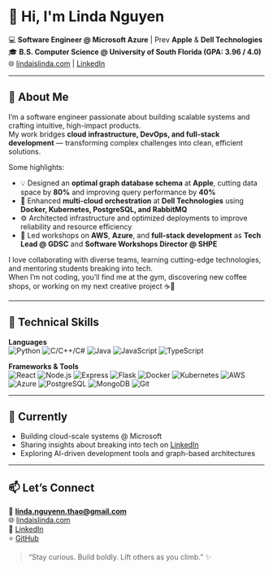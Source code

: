 # 👋 Hi, I'm Linda Nguyen  

💻 **Software Engineer @ Microsoft Azure** | Prev **Apple** & **Dell Technologies**  
🎓 **B.S. Computer Science @ University of South Florida (GPA: 3.96 / 4.0)**  
🌐 [lindaislinda.com](https://lindaislinda.com) | [LinkedIn](https://www.linkedin.com/in/linda--nguyen)  

---

## 🚀 About Me  

I’m a software engineer passionate about building scalable systems and crafting intuitive, high-impact products.  
My work bridges **cloud infrastructure, DevOps, and full-stack development** — transforming complex challenges into clean, efficient solutions.

Some highlights:
- 💡 Designed an **optimal graph database schema** at **Apple**, cutting data space by **80%** and improving query performance by **40%**  
- 🐳 Enhanced **multi-cloud orchestration** at **Dell Technologies** using **Docker, Kubernetes, PostgreSQL, and RabbitMQ**  
- ⚙️ Architected infrastructure and optimized deployments to improve reliability and resource efficiency  
- 🎤 Led workshops on **AWS**, **Azure**, and **full-stack development** as **Tech Lead @ GDSC** and **Software Workshops Director @ SHPE**  

I love collaborating with diverse teams, learning cutting-edge technologies, and mentoring students breaking into tech.  
When I’m not coding, you’ll find me at the gym, discovering new coffee shops, or working on my next creative project ☕💪  

---

## 🧠 Technical Skills  

**Languages**  
![Python](https://img.shields.io/badge/Python-000000?style=for-the-badge&logo=python)
![C/C++/C#](https://img.shields.io/badge/C++-000000?style=for-the-badge&logo=cplusplus)
![Java](https://img.shields.io/badge/Java-000000?style=for-the-badge&logo=java)
![JavaScript](https://img.shields.io/badge/JavaScript-000000?style=for-the-badge&logo=javascript)
![TypeScript](https://img.shields.io/badge/TypeScript-000000?style=for-the-badge&logo=typescript)

**Frameworks & Tools**  
![React](https://img.shields.io/badge/React-000000?style=for-the-badge&logo=react)
![Node.js](https://img.shields.io/badge/Node.js-000000?style=for-the-badge&logo=node.js)
![Express](https://img.shields.io/badge/Express-000000?style=for-the-badge&logo=express)
![Flask](https://img.shields.io/badge/Flask-000000?style=for-the-badge&logo=flask)
![Docker](https://img.shields.io/badge/Docker-000000?style=for-the-badge&logo=docker)
![Kubernetes](https://img.shields.io/badge/Kubernetes-000000?style=for-the-badge&logo=kubernetes)
![AWS](https://img.shields.io/badge/AWS-000000?style=for-the-badge&logo=amazonaws)
![Azure](https://img.shields.io/badge/Azure-000000?style=for-the-badge&logo=microsoftazure)
![PostgreSQL](https://img.shields.io/badge/PostgreSQL-000000?style=for-the-badge&logo=postgresql)
![MongoDB](https://img.shields.io/badge/MongoDB-000000?style=for-the-badge&logo=mongodb)
![Git](https://img.shields.io/badge/Git-000000?style=for-the-badge&logo=git)

---

## 🌱 Currently  
- Building cloud-scale systems @ Microsoft  
- Sharing insights about breaking into tech on [LinkedIn](https://www.linkedin.com/in/linda--nguyen)  
- Exploring AI-driven development tools and graph-based architectures  

---

## 📫 Let’s Connect  
📧 **linda.nguyenn.thao@gmail.com**  
🌐 [lindaislinda.com](https://lindaislinda.com)  
🔗 [LinkedIn](https://www.linkedin.com/in/linda--nguyen)  
⭐ [GitHub](https://github.com/lindaislinda)  

> “Stay curious. Build boldly. Lift others as you climb.” ✨
